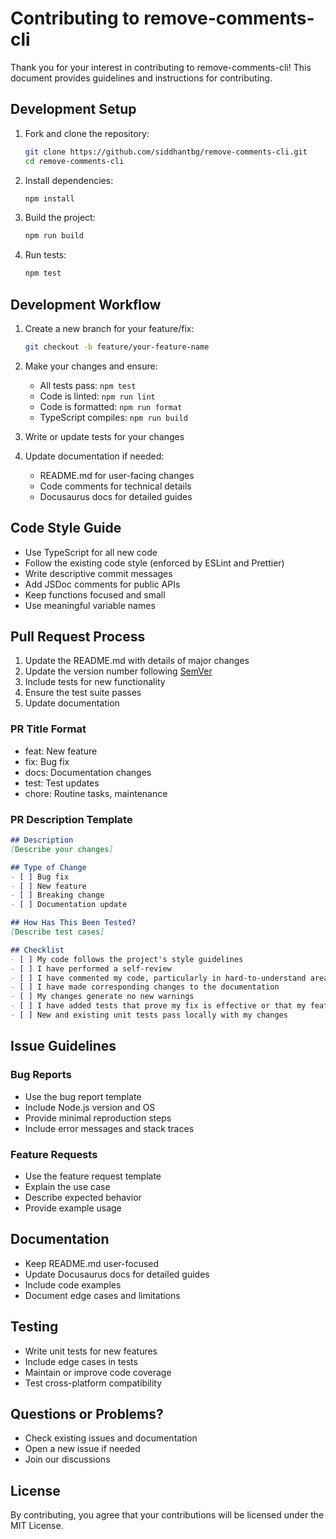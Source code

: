 # Contributing to remove-comments-cli

Thank you for your interest in contributing to remove-comments-cli! This document provides guidelines and instructions for contributing.

## Development Setup

1. Fork and clone the repository:
   ```bash
   git clone https://github.com/siddhantbg/remove-comments-cli.git
   cd remove-comments-cli
   ```

2. Install dependencies:
   ```bash
   npm install
   ```

3. Build the project:
   ```bash
   npm run build
   ```

4. Run tests:
   ```bash
   npm test
   ```

## Development Workflow

1. Create a new branch for your feature/fix:
   ```bash
   git checkout -b feature/your-feature-name
   ```

2. Make your changes and ensure:
   - All tests pass: `npm test`
   - Code is linted: `npm run lint`
   - Code is formatted: `npm run format`
   - TypeScript compiles: `npm run build`

3. Write or update tests for your changes

4. Update documentation if needed:
   - README.md for user-facing changes
   - Code comments for technical details
   - Docusaurus docs for detailed guides

## Code Style Guide

- Use TypeScript for all new code
- Follow the existing code style (enforced by ESLint and Prettier)
- Write descriptive commit messages
- Add JSDoc comments for public APIs
- Keep functions focused and small
- Use meaningful variable names

## Pull Request Process

1. Update the README.md with details of major changes
2. Update the version number following [SemVer](https://semver.org/)
3. Include tests for new functionality
4. Ensure the test suite passes
5. Update documentation

### PR Title Format
- feat: New feature
- fix: Bug fix
- docs: Documentation changes
- test: Test updates
- chore: Routine tasks, maintenance

### PR Description Template
```markdown
## Description
[Describe your changes]

## Type of Change
- [ ] Bug fix
- [ ] New feature
- [ ] Breaking change
- [ ] Documentation update

## How Has This Been Tested?
[Describe test cases]

## Checklist
- [ ] My code follows the project's style guidelines
- [ ] I have performed a self-review
- [ ] I have commented my code, particularly in hard-to-understand areas
- [ ] I have made corresponding changes to the documentation
- [ ] My changes generate no new warnings
- [ ] I have added tests that prove my fix is effective or that my feature works
- [ ] New and existing unit tests pass locally with my changes
```

## Issue Guidelines

### Bug Reports
- Use the bug report template
- Include Node.js version and OS
- Provide minimal reproduction steps
- Include error messages and stack traces

### Feature Requests
- Use the feature request template
- Explain the use case
- Describe expected behavior
- Provide example usage

## Documentation

- Keep README.md user-focused
- Update Docusaurus docs for detailed guides
- Include code examples
- Document edge cases and limitations

## Testing

- Write unit tests for new features
- Include edge cases in tests
- Maintain or improve code coverage
- Test cross-platform compatibility

## Questions or Problems?

- Check existing issues and documentation
- Open a new issue if needed
- Join our discussions

## License

By contributing, you agree that your contributions will be licensed under the MIT License. 